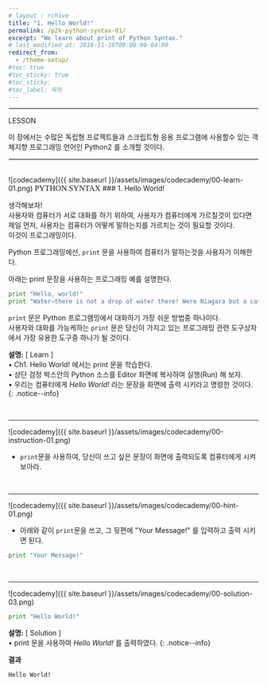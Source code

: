 ```yaml
---
# layout : rchive
title: "1. Hello World!"
permalink: /p2k-python-syntax-01/
excerpt: "We learn about print of Python Syntax."
# last_modified_at: 2018-11-19T09:00:00-04:00
redirect_from:
  - /theme-setup/
#toc: true
#toc_sticky: true
#toc_sticky:
#toc_label: 목차
---
```


  
   
<hr style="border: solid 1px #dddddd ;">    
LESSON    

이 장에서는 수많은 독립형 프로젝트들과 스크립트형 응용 프로그램에 사용할수 있는 
객체지향 프로그래밍 언어인 Python2 를 소개할 것이다. 

<hr style="border: solid 1px #dddddd ;">    
<br>
![codecademy]({{ site.baseurl }}/assets/images/codecademy/00-learn-01.png)    
<font size="3"  face="돋움">PYTHON SYNTAX</font> 
### 1. Hello World!    


생각해보자!   
사용자와 컴퓨터가 서로 대화를 하기 위하여, 사용자가 컴퓨터에게 가르칠것이 있다면
제일 먼저, 사용자는 컴퓨터가 어떻게 말하는지를 가르치는 것이 필요할 것이다.    
이것이 프로그래밍이다.

Python 프로그래밍에선, `print` 문을 사용하여 컴퓨터가 말하는것을 사용자가 이해한다. 

아래는 print 문장을 사용하는 프로그래밍 예를 설명한다. 
   

```python
print "Hello, world!"
print "Water—there is not a drop of water there! Were Niagara but a cataract of sand, would you travel your thousand miles to see it?"
```

`print` 문은 Python 프로그램밍에서 대화하기 가장 쉬운 방법중 하나이다.    
사용자와 대화를 가능케하는 `print` 문은 당신이 가지고 있는 프로그래밍 관련 도구상자에서 가장 유용한 도구중 하나가 될 것이다.   

**설명:** [ Learn ]     
• Ch1. Hello World! 에서는 print 문을 학습한다.      
• 상단 검정 박스안의 Python 소스를 Editor 화면에 복사하여 실행(Run) 해 보자.     
• 우리는 컴퓨터에게 *Hello World!* 라는 문장을 화면에 출력 시키라고 명령한 것이다. 
{: .notice--info}


<br>
<hr/>


![codecademy]({{ site.baseurl }}/assets/images/codecademy/00-instruction-01.png)    

* `print`문을 사용하여, 당신이 쓰고 싶은 문장이 화면에 출력되도록 컴퓨터에게 시켜 보아라.


<br>
<hr/>


![codecademy]({{ site.baseurl }}/assets/images/codecademy/00-hint-01.png)    

* 아래와 같이 `print`문을 쓰고, 그 뒷편에 "Your Message!" 를 입력하고 출력 시키면 된다.   

```python
print "Your Message!"
```



<br>
<hr/>

![codecademy]({{ site.baseurl }}/assets/images/codecademy/00-solution-03.png)    

```python
print "Hello World!"
```

**설명:** [ Solution ]    
• print 문을 사용하여 *Hello World!* 를 출력하였다.
{: .notice--info}

**결과**    
```
Hello World!
```
